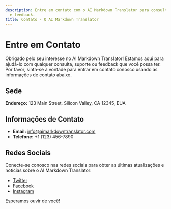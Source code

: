 ```yaml
---
description: Entre em contato com o AI Markdown Translator para consultas, suporte
  e feedback.
title: Contato - O AI Markdown Translator
---
```


# Entre em Contato

Obrigado pelo seu interesse no AI Markdown Translator! Estamos aqui para ajudá-lo com qualquer consulta, suporte ou feedback que você possa ter. Por favor, sinta-se à vontade para entrar em contato conosco usando as informações de contato abaixo.

## Sede

**Endereço:** 123 Main Street, Silicon Valley, CA 12345, EUA

## Informações de Contato

- **Email:** info@aimarkdowntranslator.com
- **Telefone:** +1 (123) 456-7890

## Redes Sociais

Conecte-se conosco nas redes sociais para obter as últimas atualizações e notícias sobre o AI Markdown Translator:

- [Twitter](https://twitter.com/aimarkdowntranslator)
- [Facebook](https://www.facebook.com/aimarkdowntranslator)
- [Instagram](https://www.instagram.com/aimarkdowntranslator)

Esperamos ouvir de você!